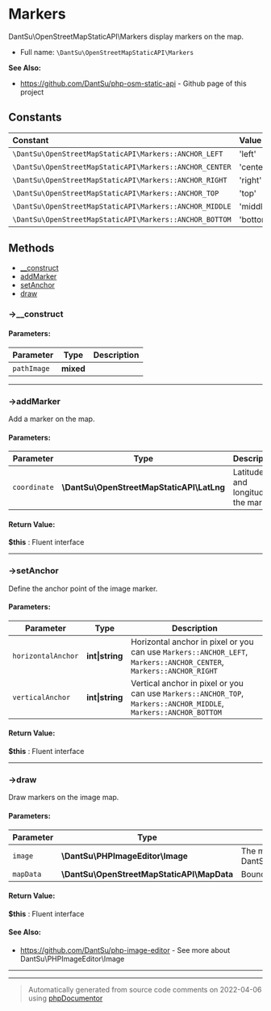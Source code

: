 
# Markers

DantSu\OpenStreetMapStaticAPI\Markers display markers on the map.



* Full name: `\DantSu\OpenStreetMapStaticAPI\Markers`

**See Also:**

* https://github.com/DantSu/php-osm-static-api - Github page of this project



## Constants

| Constant | Value |
|:---      |:---   |
|`\DantSu\OpenStreetMapStaticAPI\Markers::ANCHOR_LEFT`|&#039;left&#039;|
|`\DantSu\OpenStreetMapStaticAPI\Markers::ANCHOR_CENTER`|&#039;center&#039;|
|`\DantSu\OpenStreetMapStaticAPI\Markers::ANCHOR_RIGHT`|&#039;right&#039;|
|`\DantSu\OpenStreetMapStaticAPI\Markers::ANCHOR_TOP`|&#039;top&#039;|
|`\DantSu\OpenStreetMapStaticAPI\Markers::ANCHOR_MIDDLE`|&#039;middle&#039;|
|`\DantSu\OpenStreetMapStaticAPI\Markers::ANCHOR_BOTTOM`|&#039;bottom&#039;|

## Methods

- [__construct](#-__construct) 
- [addMarker](#-addmarker) 
- [setAnchor](#-setanchor) 
- [draw](#-draw) 

### ->__construct










#### Parameters:

| Parameter | Type | Description |
|-----------|------|-------------|
| `pathImage` | **mixed** |  |




---
### ->addMarker

Add a marker on the map.








#### Parameters:

| Parameter | Type | Description |
|-----------|------|-------------|
| `coordinate` | **\DantSu\OpenStreetMapStaticAPI\LatLng** | Latitude and longitude of the marker |


#### Return Value:

 **$this** : Fluent interface



---
### ->setAnchor

Define the anchor point of the image marker.








#### Parameters:

| Parameter | Type | Description |
|-----------|------|-------------|
| `horizontalAnchor` | **int&#124;string** | Horizontal anchor in pixel or you can use `Markers::ANCHOR_LEFT`, `Markers::ANCHOR_CENTER`, `Markers::ANCHOR_RIGHT` |
| `verticalAnchor` | **int&#124;string** | Vertical anchor in pixel or you can use `Markers::ANCHOR_TOP`, `Markers::ANCHOR_MIDDLE`, `Markers::ANCHOR_BOTTOM` |


#### Return Value:

 **$this** : Fluent interface



---
### ->draw

Draw markers on the image map.








#### Parameters:

| Parameter | Type | Description |
|-----------|------|-------------|
| `image` | **\DantSu\PHPImageEditor\Image** | The map image (An instance of DantSu\PHPImageEditor\Image) |
| `mapData` | **\DantSu\OpenStreetMapStaticAPI\MapData** | Bounding box of the map |


#### Return Value:

 **$this** : Fluent interface


#### See Also:

* https://github.com/DantSu/php-image-editor - See more about DantSu\PHPImageEditor\Image

---


---
> Automatically generated from source code comments on 2022-04-06 using [phpDocumentor](http://www.phpdoc.org/)
